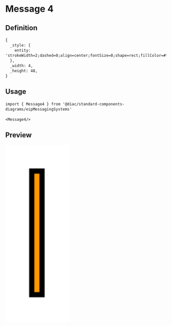 # Message 4

## Definition

```
{
  _style: { 
    entity: 'strokeWidth=2;dashed=0;align=center;fontSize=8;shape=rect;fillColor=#ff9900;strokeColor=#000000;fontStyle=1;whiteSpace=wrap;html=1;',
  },
  _width: 4,
  _height: 48,
}
```

## Usage

```
import { Message4 } from '@diac/standard-components-diagrams/eipMessagingSystems'

<Message4/>
```

## Preview

<img src="./message-4.png" width="200"/>

